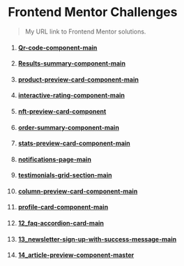 # Frontend Mentor Challenges

> My URL link to Frontend Mentor solutions.

1. #### [Qr-code-component-main](https://hyeo151.github.io/Frontend-mentor-projects/1_qr-code-component-main/)
2. #### [Results-summary-component-main](https://hyeo151.github.io/Frontend-mentor-projects/2_results-summary-component-main/)
3. #### [product-preview-card-component-main](https://hyeo151.github.io/Frontend-mentor-projects/3_product-preview-card-component-main/)
4. #### [interactive-rating-component-main](https://hyeo151.github.io/Frontend-mentor-projects/4_interactive-rating-component-main/)
5. #### [nft-preview-card-component](https://hyeo151.github.io/Frontend-mentor-projects/5_nft-preview-card-component/)
6. #### [order-summary-component-main](https://hyeo151.github.io/Frontend-mentor-projects/6_order-summary-component-main/)
7. #### [stats-preview-card-component-main](https://hyeo151.github.io/Frontend-mentor-projects/7_stats-preview-card-component-main/)
8. #### [notifications-page-main](https://hyeo151.github.io/Frontend-mentor-projects/8_notifications-page-main/)
9. #### [testimonials-grid-section-main](https://hyeo151.github.io/Frontend-mentor-projects/9_testimonials-grid-section-main/)
10. #### [column-preview-card-component-main](https://hyeo151.github.io/Frontend-mentor-projects/10_column-preview-card-component-main/)
11. #### [profile-card-component-main](https://hyeo151.github.io/Frontend-mentor-projects/11_profile-card-component-main/)
12. #### [12_faq-accordion-card-main](https://hyeo151.github.io/Frontend-mentor-projects/12_faq-accordion-card-main/)
13. #### [13_newsletter-sign-up-with-success-message-main](https://hyeo151.github.io/Frontend-mentor-projects/13_newsletter-sign-up-with-success-message-main)
14. #### [14_article-preview-component-master](https://hyeo151.github.io/Frontend-mentor-projects/14_article-preview-component-master)
